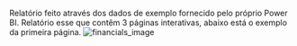 Relatório feito através dos dados de exemplo fornecido pelo próprio Power BI.
Relatório esse que contêm 3 páginas interativas, abaixo está o exemplo da primeira página.
![financials_image](https://github.com/GuilhermeRodrigues98/Projeto_Power_BI_Financials/assets/126364468/e8862500-d8c1-4a10-b707-60d8b71163b8)
